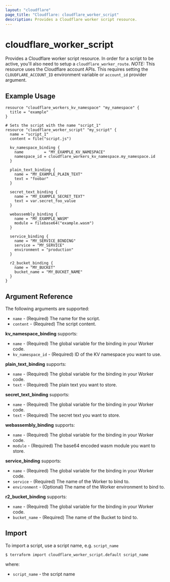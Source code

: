 ```yaml
---
layout: "cloudflare"
page_title: "Cloudflare: cloudflare_worker_script"
description: Provides a Cloudflare worker script resource.
---
```


# cloudflare_worker_script

Provides a Cloudflare worker script resource. In order for a script to be active, you'll also need to setup a `cloudflare_worker_route`. _NOTE:_ This resource uses the Cloudflare account APIs. This requires setting the `CLOUDFLARE_ACCOUNT_ID` environment variable or `account_id` provider argument.

## Example Usage

```hcl
resource "cloudflare_workers_kv_namespace" "my_namespace" {
  title = "example"
}

# Sets the script with the name "script_1"
resource "cloudflare_worker_script" "my_script" {
  name = "script_1"
  content = file("script.js")

  kv_namespace_binding {
    name         = "MY_EXAMPLE_KV_NAMESPACE"
    namespace_id = cloudflare_workers_kv_namespace.my_namespace.id
  }

  plain_text_binding {
    name = "MY_EXAMPLE_PLAIN_TEXT"
    text = "foobar"
  }

  secret_text_binding {
    name = "MY_EXAMPLE_SECRET_TEXT"
    text = var.secret_foo_value
  }

  webassembly_binding {
    name = "MY_EXAMPLE_WASM"
    module = filebase64("example.wasm")
  }

  service_binding {
    name = "MY_SERVICE_BINDING"
    service = "MY_SERVICE"
    environment = "production"
  }

  r2_bucket_binding {
    name = "MY_BUCKET"
    bucket_name = "MY_BUCKET_NAME"
  }
}
```

## Argument Reference

The following arguments are supported:

- `name` - (Required) The name for the script.
- `content` - (Required) The script content.

**kv_namespace_binding** supports:

- `name` - (Required) The global variable for the binding in your Worker code.
- `kv_namespace_id` - (Required) ID of the KV namespace you want to use.

**plain_text_binding** supports:

- `name` - (Required) The global variable for the binding in your Worker code.
- `text` - (Required) The plain text you want to store.

**secret_text_binding** supports:

- `name` - (Required) The global variable for the binding in your Worker code.
- `text` - (Required) The secret text you want to store.

**webassembly_binding** supports:

- `name` - (Required) The global variable for the binding in your Worker code.
- `module` - (Required) The base64 encoded wasm module you want to store.

**service_binding** supports:

- `name` - (Required) The global variable for the binding in your Worker code.
- `service` - (Required) The name of the Worker to bind to.
- `environment` - (Optional) The name of the Worker environment to bind to.

**r2_bucket_binding** supports:

- `name` - (Required) The global variable for the binding in your Worker code.
- `bucket_name` - (Required) The name of the Bucket to bind to.

## Import

To import a script, use a script name, e.g. `script_name`

```
$ terraform import cloudflare_worker_script.default script_name
```

where:

- `script_name` - the script name
